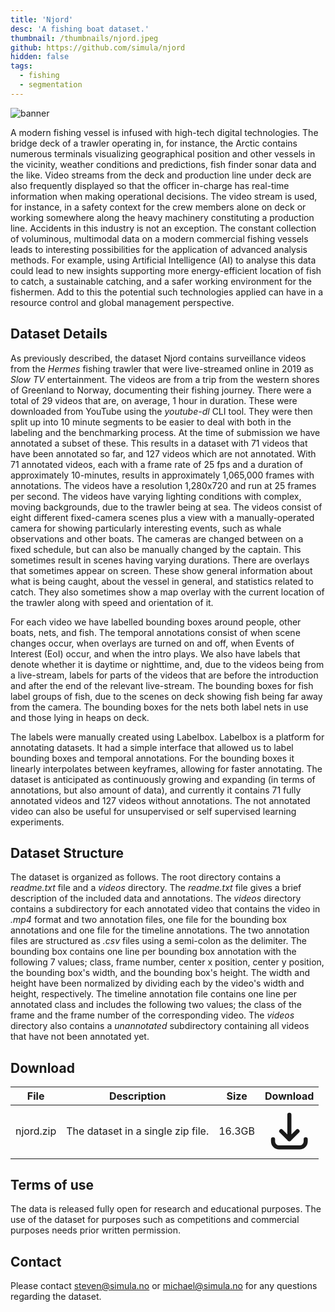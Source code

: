 ```yaml
---
title: 'Njord'
desc: 'A fishing boat dataset.'
thumbnail: /thumbnails/njord.jpeg
github: https://github.com/simula/njord
hidden: false
tags:
  - fishing
  - segmentation
---
```


![banner](/images/njord/banner.png)

A modern fishing vessel is infused with high-tech digital technologies.  The bridge deck of a trawler operating in, for instance, the Arctic contains numerous terminals visualizing geographical position and other vessels in the vicinity, weather conditions and predictions, fish finder sonar data and the like. Video streams from the deck and production line under deck are also frequently displayed so that the officer in-charge has real-time information when making operational decisions. The video stream is used, for instance, in a safety context for the crew members alone on deck or working somewhere along the heavy machinery constituting a production line. Accidents in this industry is not an exception. The constant collection of voluminous, multimodal data on a modern commercial fishing vessels leads to interesting possibilities for the application of advanced analysis methods. For example, using Artificial Intelligence (AI) to analyse this data could lead to new insights supporting more energy-efficient location of fish to catch, a sustainable catching, and a safer working environment for the fishermen. Add to this the potential such technologies applied can have in a resource control and global management perspective. 

## Dataset Details
As previously described, the dataset Njord contains surveillance videos from the *Hermes* fishing trawler that were live-streamed online in 2019 as *Slow TV* entertainment. The videos are from a trip from the western shores of Greenland to Norway, documenting their fishing journey. There were a total of 29 videos that are, on average, 1 hour in duration. These were downloaded from YouTube using the *youtube-dl* CLI tool. They were then split up into 10 minute segments to be easier to deal with both in the labeling and the benchmarking process. At the time of submission we have annotated a subset of these. This results in a dataset with 71 videos that have been annotated so far, and 127 videos which are not annotated. With 71 annotated videos, each with a frame rate of 25 fps and a duration of approximately 10-minutes, results in approximately 1,065,000 frames with annotations. The videos have a resolution 1,280x720 and run at 25 frames per second. The videos have varying lighting conditions with complex, moving backgrounds, due to the trawler being at sea. The videos consist of eight different fixed-camera scenes plus a view with a manually-operated camera for showing particularly interesting events, such as whale observations and other boats. The cameras are changed between on a fixed schedule, but can also be manually changed by the captain. This sometimes result in scenes having varying durations. There are overlays that sometimes appear on screen. These show general information about what is being caught, about the vessel in general, and statistics related to catch. They also sometimes show a map overlay with the current location of the trawler along with speed and orientation of it.

For each video we have labelled bounding boxes around people, other boats, nets, and fish. The temporal annotations consist of when scene changes occur, when overlays are turned on and off, when Events of Interest (EoI) occur, and when the intro plays. We also have labels that denote whether it is daytime or nighttime, and, due to the videos being from a live-stream, labels for parts of the videos that are before the introduction and after the end of the relevant live-stream. The bounding boxes for fish label groups of fish, due to the scenes on deck showing fish being far away from the camera. The bounding boxes for the nets both label nets in use and those lying in heaps on deck.

The labels were manually created using Labelbox. Labelbox is a platform for annotating datasets. It had a simple interface that allowed us to label bounding boxes and temporal annotations. For the bounding boxes it linearly interpolates between keyframes, allowing for faster annotating. The dataset is anticipated as continuously growing and expanding (in terms of annotations, but also amount of data), and currently it contains 71 fully annotated videos and 127 videos without annotations. The not annotated video can also be useful for unsupervised or self supervised learning experiments.

## Dataset Structure
The dataset is organized as follows. The root directory contains a *readme.txt* file and a *videos* directory. The *readme.txt* file gives a brief description of the included data and annotations. The *videos* directory contains a subdirectory for each annotated video that contains the video in *.mp4* format and two annotation files, one file for the bounding box annotations and one file for the timeline annotations. The two annotation files are structured as *.csv* files using a semi-colon as the delimiter. The bounding box contains one line per bounding box annotation with the following 7 values; class, frame number, center x position, center y position, the bounding box's width, and the bounding box's height. The width and height have been normalized by dividing each by the video's width and height, respectively. The timeline annotation file contains one line per annotated class and includes the following two values; the class of the frame and the frame number of the corresponding video. The *videos* directory also contains a *unannotated* subdirectory containing all videos that have not been annotated yet.

## Download
| File | Description | Size | Download
| --- | --- | --- | :---: |
| njord.zip  | The dataset in a single zip file. | 16.3GB |  [<svg xmlns="http://www.w3.org/2000/svg" class="h-6 w-6 m-0 inline-block" fill="none" viewBox="0 0 24 24" stroke="currentColor"><path stroke-linecap="round" stroke-linejoin="round" stroke-width="2" d="M4 16v1a3 3 0 003 3h10a3 3 0 003-3v-1m-4-4l-4 4m0 0l-4-4m4 4V4" /></svg>](/downloads/njord.zip) |

## Terms of use
The data is released fully open for research and educational purposes. The use of the dataset for purposes such as competitions and commercial purposes needs prior written permission.

## Contact
Please contact steven@simula.no or michael@simula.no for any questions regarding the dataset.
